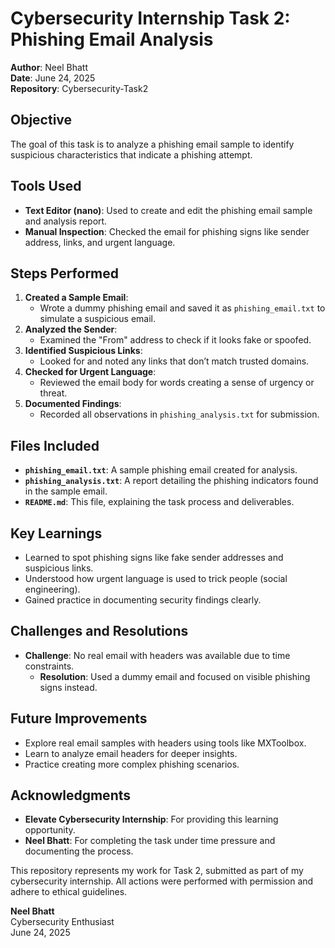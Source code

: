# Cybersecurity Internship Task 2: Phishing Email Analysis

**Author**: Neel Bhatt  
**Date**: June 24, 2025  
**Repository**: Cybersecurity-Task2

## Objective
The goal of this task is to analyze a phishing email sample to identify suspicious characteristics that indicate a phishing attempt.

## Tools Used
- **Text Editor (nano)**: Used to create and edit the phishing email sample and analysis report.
- **Manual Inspection**: Checked the email for phishing signs like sender address, links, and urgent language.

## Steps Performed
1. **Created a Sample Email**:
   - Wrote a dummy phishing email and saved it as `phishing_email.txt` to simulate a suspicious email.
2. **Analyzed the Sender**:
   - Examined the "From" address to check if it looks fake or spoofed.
3. **Identified Suspicious Links**:
   - Looked for and noted any links that don’t match trusted domains.
4. **Checked for Urgent Language**:
   - Reviewed the email body for words creating a sense of urgency or threat.
5. **Documented Findings**:
   - Recorded all observations in `phishing_analysis.txt` for submission.

## Files Included
- **`phishing_email.txt`**: A sample phishing email created for analysis.
- **`phishing_analysis.txt`**: A report detailing the phishing indicators found in the sample email.
- **`README.md`**: This file, explaining the task process and deliverables.

## Key Learnings
- Learned to spot phishing signs like fake sender addresses and suspicious links.
- Understood how urgent language is used to trick people (social engineering).
- Gained practice in documenting security findings clearly.

## Challenges and Resolutions
- **Challenge**: No real email with headers was available due to time constraints.
  - **Resolution**: Used a dummy email and focused on visible phishing signs instead.

## Future Improvements
- Explore real email samples with headers using tools like MXToolbox.
- Learn to analyze email headers for deeper insights.
- Practice creating more complex phishing scenarios.

## Acknowledgments
- **Elevate Cybersecurity Internship**: For providing this learning opportunity.
- **Neel Bhatt**: For completing the task under time pressure and documenting the process.

This repository represents my work for Task 2, submitted as part of my cybersecurity internship. All actions were performed with permission and adhere to ethical guidelines.

**Neel Bhatt**  
Cybersecurity Enthusiast  
June 24, 2025
